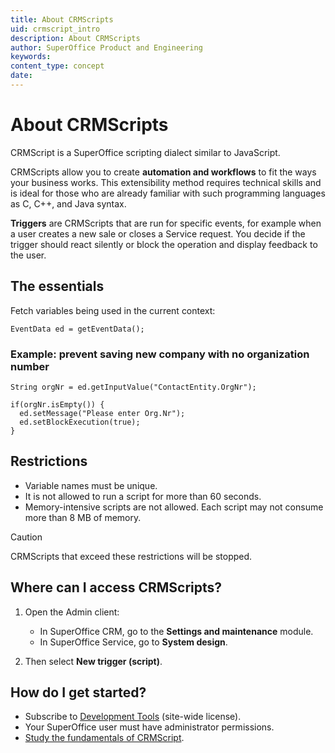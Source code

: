 ```yaml
---
title: About CRMScripts
uid: crmscript_intro
description: About CRMScripts
author: SuperOffice Product and Engineering
keywords:
content_type: concept
date:
---
```


# About CRMScripts

CRMScript is a SuperOffice scripting dialect similar to JavaScript.

CRMScripts allow you to create **automation and workflows** to fit the ways your business works. This extensibility method requires technical skills and is ideal for those who are already familiar with such programming languages as C, C++, and Java syntax.

**Triggers** are CRMScripts that are run for specific events, for example when a user creates a new sale or closes a Service request. You decide if the trigger should react silently or block the operation and display feedback to the user.

## The essentials

Fetch variables being used in the current context:

```crmscript
EventData ed = getEventData();
```

### Example: prevent saving new company with no organization number

```crmscript
String orgNr = ed.getInputValue("ContactEntity.OrgNr");

if(orgNr.isEmpty()) {
  ed.setMessage("Please enter Org.Nr");
  ed.setBlockExecution(true);
}
```

## Restrictions

* Variable names must be unique.
* It is not allowed to run a script for more than 60 seconds.
* Memory-intensive scripts are not allowed. Each script may not consume more than 8 MB of memory.

> [!CAUTION]
> CRMScripts that exceed these restrictions will be stopped.

## Where can I access CRMScripts?

1. Open the Admin client:
    * In SuperOffice CRM, go to the **Settings and maintenance** module.
    * In SuperOffice Service, go to **System design**.

2. Then select **New trigger (script)**.

## How do I get started?

* Subscribe to [Development Tools][1] (site-wide license).
* Your SuperOffice user must have administrator permissions.
* [Study the fundamentals of CRMScript][2].

<!-- Referenced links -->
[1]: ../admin/license/expander-services/index.md
[2]: crmscript/overview/getting-started.md
